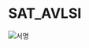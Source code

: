 # SAT_AVLSI


![서명](https://github.com/user-attachments/assets/4582e808-2a4f-4df7-a2ae-cb8874aea27b)
